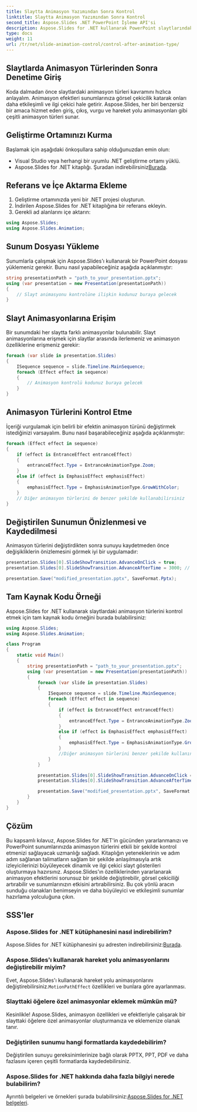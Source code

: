 ```yaml
---
title: Slaytta Animasyon Yazımından Sonra Kontrol
linktitle: Slaytta Animasyon Yazımından Sonra Kontrol
second_title: Aspose.Slides .NET PowerPoint İşleme API'si
description: Aspose.Slides for .NET kullanarak PowerPoint slaytlarındaki animasyon türlerini nasıl kontrol edeceğinizi öğrenin. Bu adım adım kılavuz, kaynak kodu örnekleri sağlar ve kurulumu, kodun uygulanmasını ve animasyon efektlerinin değiştirilmesini kapsar.
type: docs
weight: 11
url: /tr/net/slide-animation-control/control-after-animation-type/
---
```


## Slaytlarda Animasyon Türlerinden Sonra Denetime Giriş

Koda dalmadan önce slaytlardaki animasyon türleri kavramını hızlıca anlayalım. Animasyon efektleri sunumlarınıza görsel çekicilik katarak onları daha etkileşimli ve ilgi çekici hale getirir. Aspose.Slides, her biri benzersiz bir amaca hizmet eden giriş, çıkış, vurgu ve hareket yolu animasyonları gibi çeşitli animasyon türleri sunar.

## Geliştirme Ortamınızı Kurma

Başlamak için aşağıdaki önkoşullara sahip olduğunuzdan emin olun:

- Visual Studio veya herhangi bir uyumlu .NET geliştirme ortamı yüklü.
-  Aspose.Slides for .NET kitaplığı. Şuradan indirebilirsiniz[Burada](https://releases.aspose.com/slides/net/).

## Referans ve İçe Aktarma Ekleme

1. Geliştirme ortamınızda yeni bir .NET projesi oluşturun.
2. İndirilen Aspose.Slides for .NET kitaplığına bir referans ekleyin.
3. Gerekli ad alanlarını içe aktarın:

```csharp
using Aspose.Slides;
using Aspose.Slides.Animation;
```

## Sunum Dosyası Yükleme

Sunumlarla çalışmak için Aspose.Slides'ı kullanarak bir PowerPoint dosyası yüklemeniz gerekir. Bunu nasıl yapabileceğiniz aşağıda açıklanmıştır:

```csharp
string presentationPath = "path_to_your_presentation.pptx";
using (var presentation = new Presentation(presentationPath))
{
    // Slayt animasyonu kontrolüne ilişkin kodunuz buraya gelecek
}
```

## Slayt Animasyonlarına Erişim

Bir sunumdaki her slaytta farklı animasyonlar bulunabilir. Slayt animasyonlarına erişmek için slaytlar arasında ilerlemeniz ve animasyon özelliklerine erişmeniz gerekir:

```csharp
foreach (var slide in presentation.Slides)
{
    ISequence sequence = slide.Timeline.MainSequence;
    foreach (Effect effect in sequence)
    {
        // Animasyon kontrolü kodunuz buraya gelecek
    }
}
```

## Animasyon Türlerini Kontrol Etme

İçeriği vurgulamak için belirli bir efektin animasyon türünü değiştirmek istediğinizi varsayalım. Bunu nasıl başarabileceğiniz aşağıda açıklanmıştır:

```csharp
foreach (Effect effect in sequence)
{
    if (effect is EntranceEffect entranceEffect)
    {
        entranceEffect.Type = EntranceAnimationType.Zoom;
    }
    else if (effect is EmphasisEffect emphasisEffect)
    {
        emphasisEffect.Type = EmphasisAnimationType.GrowWithColor;
    }
    // Diğer animasyon türlerini de benzer şekilde kullanabilirsiniz
}
```

## Değiştirilen Sunumun Önizlenmesi ve Kaydedilmesi

Animasyon türlerini değiştirdikten sonra sunuyu kaydetmeden önce değişikliklerin önizlemesini görmek iyi bir uygulamadır:

```csharp
presentation.Slides[0].SlideShowTransition.AdvanceOnClick = true;
presentation.Slides[0].SlideShowTransition.AdvanceAfterTime = 3000; // 3 saniye

presentation.Save("modified_presentation.pptx", SaveFormat.Pptx);
```

## Tam Kaynak Kodu Örneği

Aspose.Slides for .NET kullanarak slaytlardaki animasyon türlerini kontrol etmek için tam kaynak kodu örneğini burada bulabilirsiniz:

```csharp
using Aspose.Slides;
using Aspose.Slides.Animation;

class Program
{
    static void Main()
    {
        string presentationPath = "path_to_your_presentation.pptx";
        using (var presentation = new Presentation(presentationPath))
        {
            foreach (var slide in presentation.Slides)
            {
                ISequence sequence = slide.Timeline.MainSequence;
                foreach (Effect effect in sequence)
                {
                    if (effect is EntranceEffect entranceEffect)
                    {
                        entranceEffect.Type = EntranceAnimationType.Zoom;
                    }
                    else if (effect is EmphasisEffect emphasisEffect)
                    {
                        emphasisEffect.Type = EmphasisAnimationType.GrowWithColor;
                    }
                    //Diğer animasyon türlerini benzer şekilde kullanın
                }
            }

            presentation.Slides[0].SlideShowTransition.AdvanceOnClick = true;
            presentation.Slides[0].SlideShowTransition.AdvanceAfterTime = 3000;

            presentation.Save("modified_presentation.pptx", SaveFormat.Pptx);
        }
    }
}
```

## Çözüm

Bu kapsamlı kılavuz, Aspose.Slides for .NET'in gücünden yararlanmanızı ve PowerPoint sunumlarınızda animasyon türlerini etkili bir şekilde kontrol etmenizi sağlayacak uzmanlığı sağladı. Kitaplığın yeteneklerinin ve adım adım sağlanan talimatların sağlam bir şekilde anlaşılmasıyla artık izleyicilerinizi büyüleyecek dinamik ve ilgi çekici slayt gösterileri oluşturmaya hazırsınız. Aspose.Slides'ın özelliklerinden yararlanarak animasyon efektlerini sorunsuz bir şekilde değiştirebilir, görsel çekiciliği artırabilir ve sunumlarınızın etkisini artırabilirsiniz. Bu çok yönlü aracın sunduğu olanakları benimseyin ve daha büyüleyici ve etkileşimli sunumlar hazırlama yolculuğuna çıkın.

## SSS'ler

### Aspose.Slides for .NET kütüphanesini nasıl indirebilirim?

 Aspose.Slides for .NET kütüphanesini şu adresten indirebilirsiniz:[Burada](https://releases.aspose.com/slides/net/).

### Aspose.Slides'ı kullanarak hareket yolu animasyonlarını değiştirebilir miyim?

 Evet, Aspose.Slides'ı kullanarak hareket yolu animasyonlarını değiştirebilirsiniz.`MotionPathEffect` özellikleri ve bunlara göre ayarlanması.

### Slayttaki öğelere özel animasyonlar eklemek mümkün mü?

Kesinlikle! Aspose.Slides, animasyon özellikleri ve efektleriyle çalışarak bir slayttaki öğelere özel animasyonlar oluşturmanıza ve eklemenize olanak tanır.

### Değiştirilen sunumu hangi formatlarda kaydedebilirim?

Değiştirilen sunuyu gereksinimlerinize bağlı olarak PPTX, PPT, PDF ve daha fazlasını içeren çeşitli formatlarda kaydedebilirsiniz.

### Aspose.Slides for .NET hakkında daha fazla bilgiyi nerede bulabilirim?

Ayrıntılı belgeleri ve örnekleri şurada bulabilirsiniz:[Aspose.Slides for .NET belgeleri](https://reference.aspose.com/slides/net/).